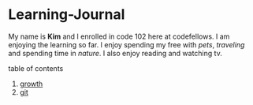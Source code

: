 # Learning-Journal

My name is **Kim** and I enrolled in code 102 here at codefellows. I am enjoying the learning so far. I enjoy spending my free with *pets*, *traveling* and spending time in *nature*. I also enjoy reading and watching tv. 


table of contents
1. [growth](growth.md)
2. [git](git.md)
